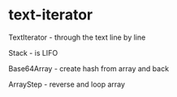 text-iterator
=============

TextIterator - through the text line by line

Stack - is LIFO

Base64Array - create hash from array and back

ArrayStep - reverse and loop array